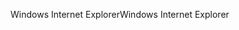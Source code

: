 <span data-ttu-id="90780-101">Windows Internet Explorer</span><span class="sxs-lookup"><span data-stu-id="90780-101">Windows Internet Explorer</span></span>